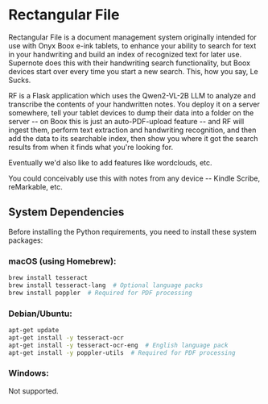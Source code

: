 # Rectangular File
Rectangular File is a document management system originally intended for use with Onyx Boox e-ink tablets, to enhance your ability to search for text in your handwriting and build an index of recognized text for later use. Supernote does this with their handwriting search functionality, but Boox devices start over every time you start a new search. This, how you say, Le Sucks.

RF is a Flask application which uses the Qwen2-VL-2B LLM to analyze and transcribe the contents of your handwritten notes. You deploy it on a server somewhere, tell your tablet devices to dump their data into a folder on the server -- on Boox this is just an auto-PDF-upload feature -- and RF will ingest them, perform text extraction and handwriting recognition, and then add the data to its searchable index, then show you where it got the search results from when it finds what you're looking for.

Eventually we'd also like to add features like wordclouds, etc.

You could conceivably use this with notes from any device -- Kindle Scribe, reMarkable, etc.

## System Dependencies

Before installing the Python requirements, you need to install these system packages:

### macOS (using Homebrew):
```bash
brew install tesseract
brew install tesseract-lang  # Optional language packs
brew install poppler  # Required for PDF processing
```

### Debian/Ubuntu:
```bash
apt-get update
apt-get install -y tesseract-ocr
apt-get install -y tesseract-ocr-eng  # English language pack
apt-get install -y poppler-utils  # Required for PDF processing
```

### Windows:
Not supported.
